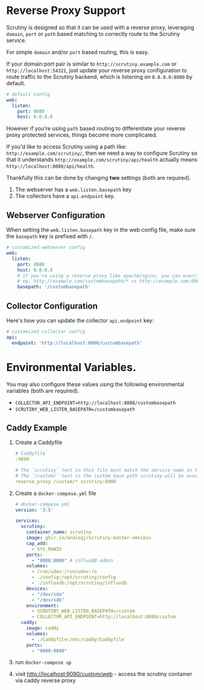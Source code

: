 # Reverse Proxy Support

Scrutiny is designed so that it can be used with a reverse proxy, leveraging `domain`, `port` or `path` based matching to correctly route to the Scrutiny service.

For simple `domain` and/or `port` based routing, this is easy.

If your domain:port pair is similar to `http://scrutiny.example.com` or `http://localhost:54321`, just update your reverse proxy configuration
to route traffic to the Scrutiny backend, which is listening on `0.0.0.0:8080` by default.

```yaml
# default config
web:
  listen:
    port: 8080
    host: 0.0.0.0
```

However if you're using `path` based routing to differentiate your reverse proxy protected services, things become more complicated.

If you'd like to access Scrutiny using a path like: `http://example.com/scrutiny/`, then we need a way to configure Scrutiny so that it
understands `http://example.com/scrutiny/api/health` actually means `http://localhost:8080/api/health`.

Thankfully this can be done by changing **two** settings (both are required).

1. The webserver has a `web.listen.basepath` key
2. The collectors have a `api.endpoint` key.

## Webserver Configuration

When setting the `web.listen.basepath` key in the web config file, make sure the `basepath` key is prefixed with `/`.

```yaml
# customized webserver config
web:
  listen:
    port: 8080
    host: 0.0.0.0
    # if you're using a reverse proxy like apache/nginx, you can override this value to serve scrutiny on a subpath.
    # eg. http://example.com/custombasepath/* vs http://example.com:8080
    basepath: '/custombasepath'
```

## Collector Configuration 

Here's how you can update the collector `api.endpoint` key:

```yaml
# customized collector config
api:
  endpoint: 'http://localhost:8080/custombasepath'
```

# Environmental Variables.

You may also configure these values using the following environmental variables (both are required).

- `COLLECTOR_API_ENDPOINT=http://localhost:8080/custombasepath`
- `SCRUTINY_WEB_LISTEN_BASEPATH=/custombasepath`

## Caddy Example

1. Create a Caddyfile
    ```yaml
    # Caddyfile
    :9090
    
    # The `scrutiny` text in this file must match the service name in the docker-compose file below. 
    # The `/custom/` text is the custom base path scrutiny will be availble on. 
    reverse_proxy /custom/* scrutiny:8080

    ```
2. Create a `docker-compose.yml` file

    ```yaml
    # docker-compose.yml
    version: '3.5'
    
    services:
      scrutiny:
        container_name: scrutiny
        image: ghcr.io/analogj/scrutiny:master-omnibus
        cap_add:
          - SYS_RAWIO
        ports:
          - "8086:8086" # influxDB admin
        volumes:
          - /run/udev:/run/udev:ro
          - ./config:/opt/scrutiny/config
          - ./influxdb:/opt/scrutiny/influxdb
        devices:
          - "/dev/sda"
          - "/dev/sdb"
        environment:
          - SCRUTINY_WEB_LISTEN_BASEPATH=/custom
          - COLLECTOR_API_ENDPOINT=http://localhost:8080/custom
      caddy:
        image: caddy
        volumes:
          - ./Caddyfile:/etc/caddy/Caddyfile
        ports:
          - "9090:9090"
    ```
3. run `docker-compose up`
4. visit [http://localhost:9090/custom/web](http://localhost:9090/custom/web) - access the scrutiny container via caddy reverse proxy